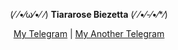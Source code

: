 <p align="center">(⁄ ⁄•⁄ω⁄•⁄ ⁄) <b>Tiararose Biezetta</b> (⁄ ⁄•⁄-⁄•⁄*⁄)</p>
<p align="center"><a href="https://t.me/katarina_ox">My Telegram</a> | <a href="https://t.me/katarina_novi">My Another Telegram</a></p>
